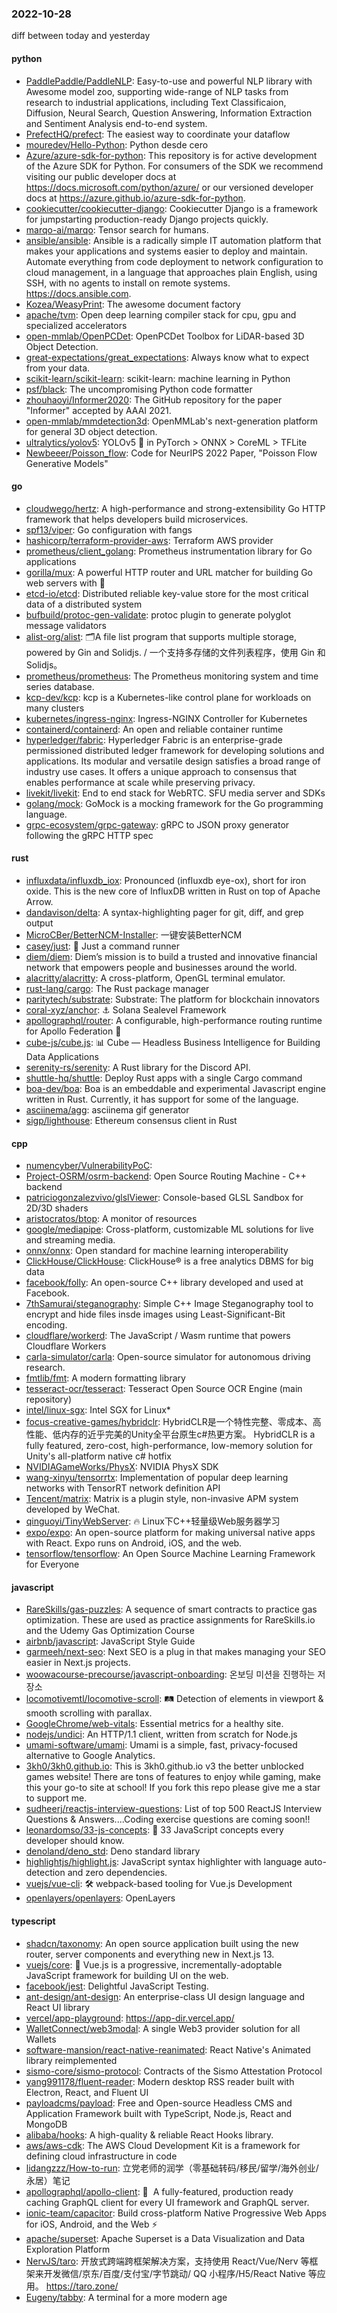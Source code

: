 ### 2022-10-28
diff between today and yesterday

#### python
* [PaddlePaddle/PaddleNLP](https://github.com/PaddlePaddle/PaddleNLP): Easy-to-use and powerful NLP library with Awesome model zoo, supporting wide-range of NLP tasks from research to industrial applications, including Text Classificaion, Diffusion, Neural Search, Question Answering, Information Extraction and Sentiment Analysis end-to-end system.
* [PrefectHQ/prefect](https://github.com/PrefectHQ/prefect): The easiest way to coordinate your dataflow
* [mouredev/Hello-Python](https://github.com/mouredev/Hello-Python): Python desde cero
* [Azure/azure-sdk-for-python](https://github.com/Azure/azure-sdk-for-python): This repository is for active development of the Azure SDK for Python. For consumers of the SDK we recommend visiting our public developer docs at https://docs.microsoft.com/python/azure/ or our versioned developer docs at https://azure.github.io/azure-sdk-for-python.
* [cookiecutter/cookiecutter-django](https://github.com/cookiecutter/cookiecutter-django): Cookiecutter Django is a framework for jumpstarting production-ready Django projects quickly.
* [marqo-ai/marqo](https://github.com/marqo-ai/marqo): Tensor search for humans.
* [ansible/ansible](https://github.com/ansible/ansible): Ansible is a radically simple IT automation platform that makes your applications and systems easier to deploy and maintain. Automate everything from code deployment to network configuration to cloud management, in a language that approaches plain English, using SSH, with no agents to install on remote systems. https://docs.ansible.com.
* [Kozea/WeasyPrint](https://github.com/Kozea/WeasyPrint): The awesome document factory
* [apache/tvm](https://github.com/apache/tvm): Open deep learning compiler stack for cpu, gpu and specialized accelerators
* [open-mmlab/OpenPCDet](https://github.com/open-mmlab/OpenPCDet): OpenPCDet Toolbox for LiDAR-based 3D Object Detection.
* [great-expectations/great_expectations](https://github.com/great-expectations/great_expectations): Always know what to expect from your data.
* [scikit-learn/scikit-learn](https://github.com/scikit-learn/scikit-learn): scikit-learn: machine learning in Python
* [psf/black](https://github.com/psf/black): The uncompromising Python code formatter
* [zhouhaoyi/Informer2020](https://github.com/zhouhaoyi/Informer2020): The GitHub repository for the paper "Informer" accepted by AAAI 2021.
* [open-mmlab/mmdetection3d](https://github.com/open-mmlab/mmdetection3d): OpenMMLab's next-generation platform for general 3D object detection.
* [ultralytics/yolov5](https://github.com/ultralytics/yolov5): YOLOv5 🚀 in PyTorch > ONNX > CoreML > TFLite
* [Newbeeer/Poisson_flow](https://github.com/Newbeeer/Poisson_flow): Code for NeurIPS 2022 Paper, "Poisson Flow Generative Models"

#### go
* [cloudwego/hertz](https://github.com/cloudwego/hertz): A high-performance and strong-extensibility Go HTTP framework that helps developers build microservices.
* [spf13/viper](https://github.com/spf13/viper): Go configuration with fangs
* [hashicorp/terraform-provider-aws](https://github.com/hashicorp/terraform-provider-aws): Terraform AWS provider
* [prometheus/client_golang](https://github.com/prometheus/client_golang): Prometheus instrumentation library for Go applications
* [gorilla/mux](https://github.com/gorilla/mux): A powerful HTTP router and URL matcher for building Go web servers with 🦍
* [etcd-io/etcd](https://github.com/etcd-io/etcd): Distributed reliable key-value store for the most critical data of a distributed system
* [bufbuild/protoc-gen-validate](https://github.com/bufbuild/protoc-gen-validate): protoc plugin to generate polyglot message validators
* [alist-org/alist](https://github.com/alist-org/alist): 🗂️A file list program that supports multiple storage, powered by Gin and Solidjs. / 一个支持多存储的文件列表程序，使用 Gin 和 Solidjs。
* [prometheus/prometheus](https://github.com/prometheus/prometheus): The Prometheus monitoring system and time series database.
* [kcp-dev/kcp](https://github.com/kcp-dev/kcp): kcp is a Kubernetes-like control plane for workloads on many clusters
* [kubernetes/ingress-nginx](https://github.com/kubernetes/ingress-nginx): Ingress-NGINX Controller for Kubernetes
* [containerd/containerd](https://github.com/containerd/containerd): An open and reliable container runtime
* [hyperledger/fabric](https://github.com/hyperledger/fabric): Hyperledger Fabric is an enterprise-grade permissioned distributed ledger framework for developing solutions and applications. Its modular and versatile design satisfies a broad range of industry use cases. It offers a unique approach to consensus that enables performance at scale while preserving privacy.
* [livekit/livekit](https://github.com/livekit/livekit): End to end stack for WebRTC. SFU media server and SDKs
* [golang/mock](https://github.com/golang/mock): GoMock is a mocking framework for the Go programming language.
* [grpc-ecosystem/grpc-gateway](https://github.com/grpc-ecosystem/grpc-gateway): gRPC to JSON proxy generator following the gRPC HTTP spec

#### rust
* [influxdata/influxdb_iox](https://github.com/influxdata/influxdb_iox): Pronounced (influxdb eye-ox), short for iron oxide. This is the new core of InfluxDB written in Rust on top of Apache Arrow.
* [dandavison/delta](https://github.com/dandavison/delta): A syntax-highlighting pager for git, diff, and grep output
* [MicroCBer/BetterNCM-Installer](https://github.com/MicroCBer/BetterNCM-Installer): 一键安装BetterNCM
* [casey/just](https://github.com/casey/just): 🤖 Just a command runner
* [diem/diem](https://github.com/diem/diem): Diem’s mission is to build a trusted and innovative financial network that empowers people and businesses around the world.
* [alacritty/alacritty](https://github.com/alacritty/alacritty): A cross-platform, OpenGL terminal emulator.
* [rust-lang/cargo](https://github.com/rust-lang/cargo): The Rust package manager
* [paritytech/substrate](https://github.com/paritytech/substrate): Substrate: The platform for blockchain innovators
* [coral-xyz/anchor](https://github.com/coral-xyz/anchor): ⚓ Solana Sealevel Framework
* [apollographql/router](https://github.com/apollographql/router): A configurable, high-performance routing runtime for Apollo Federation 🚀
* [cube-js/cube.js](https://github.com/cube-js/cube.js): 📊 Cube — Headless Business Intelligence for Building Data Applications
* [serenity-rs/serenity](https://github.com/serenity-rs/serenity): A Rust library for the Discord API.
* [shuttle-hq/shuttle](https://github.com/shuttle-hq/shuttle): Deploy Rust apps with a single Cargo command
* [boa-dev/boa](https://github.com/boa-dev/boa): Boa is an embeddable and experimental Javascript engine written in Rust. Currently, it has support for some of the language.
* [asciinema/agg](https://github.com/asciinema/agg): asciinema gif generator
* [sigp/lighthouse](https://github.com/sigp/lighthouse): Ethereum consensus client in Rust

#### cpp
* [numencyber/VulnerabilityPoC](https://github.com/numencyber/VulnerabilityPoC): 
* [Project-OSRM/osrm-backend](https://github.com/Project-OSRM/osrm-backend): Open Source Routing Machine - C++ backend
* [patriciogonzalezvivo/glslViewer](https://github.com/patriciogonzalezvivo/glslViewer): Console-based GLSL Sandbox for 2D/3D shaders
* [aristocratos/btop](https://github.com/aristocratos/btop): A monitor of resources
* [google/mediapipe](https://github.com/google/mediapipe): Cross-platform, customizable ML solutions for live and streaming media.
* [onnx/onnx](https://github.com/onnx/onnx): Open standard for machine learning interoperability
* [ClickHouse/ClickHouse](https://github.com/ClickHouse/ClickHouse): ClickHouse® is a free analytics DBMS for big data
* [facebook/folly](https://github.com/facebook/folly): An open-source C++ library developed and used at Facebook.
* [7thSamurai/steganography](https://github.com/7thSamurai/steganography): Simple C++ Image Steganography tool to encrypt and hide files insde images using Least-Significant-Bit encoding.
* [cloudflare/workerd](https://github.com/cloudflare/workerd): The JavaScript / Wasm runtime that powers Cloudflare Workers
* [carla-simulator/carla](https://github.com/carla-simulator/carla): Open-source simulator for autonomous driving research.
* [fmtlib/fmt](https://github.com/fmtlib/fmt): A modern formatting library
* [tesseract-ocr/tesseract](https://github.com/tesseract-ocr/tesseract): Tesseract Open Source OCR Engine (main repository)
* [intel/linux-sgx](https://github.com/intel/linux-sgx): Intel SGX for Linux*
* [focus-creative-games/hybridclr](https://github.com/focus-creative-games/hybridclr): HybridCLR是一个特性完整、零成本、高性能、低内存的近乎完美的Unity全平台原生c#热更方案。 HybridCLR is a fully featured, zero-cost, high-performance, low-memory solution for Unity's all-platform native c# hotfix
* [NVIDIAGameWorks/PhysX](https://github.com/NVIDIAGameWorks/PhysX): NVIDIA PhysX SDK
* [wang-xinyu/tensorrtx](https://github.com/wang-xinyu/tensorrtx): Implementation of popular deep learning networks with TensorRT network definition API
* [Tencent/matrix](https://github.com/Tencent/matrix): Matrix is a plugin style, non-invasive APM system developed by WeChat.
* [qinguoyi/TinyWebServer](https://github.com/qinguoyi/TinyWebServer): 🔥 Linux下C++轻量级Web服务器学习
* [expo/expo](https://github.com/expo/expo): An open-source platform for making universal native apps with React. Expo runs on Android, iOS, and the web.
* [tensorflow/tensorflow](https://github.com/tensorflow/tensorflow): An Open Source Machine Learning Framework for Everyone

#### javascript
* [RareSkills/gas-puzzles](https://github.com/RareSkills/gas-puzzles): A sequence of smart contracts to practice gas optimization. These are used as practice assignments for RareSkills.io and the Udemy Gas Optimization Course
* [airbnb/javascript](https://github.com/airbnb/javascript): JavaScript Style Guide
* [garmeeh/next-seo](https://github.com/garmeeh/next-seo): Next SEO is a plug in that makes managing your SEO easier in Next.js projects.
* [woowacourse-precourse/javascript-onboarding](https://github.com/woowacourse-precourse/javascript-onboarding): 온보딩 미션을 진행하는 저장소
* [locomotivemtl/locomotive-scroll](https://github.com/locomotivemtl/locomotive-scroll): 🛤 Detection of elements in viewport & smooth scrolling with parallax.
* [GoogleChrome/web-vitals](https://github.com/GoogleChrome/web-vitals): Essential metrics for a healthy site.
* [nodejs/undici](https://github.com/nodejs/undici): An HTTP/1.1 client, written from scratch for Node.js
* [umami-software/umami](https://github.com/umami-software/umami): Umami is a simple, fast, privacy-focused alternative to Google Analytics.
* [3kh0/3kh0.github.io](https://github.com/3kh0/3kh0.github.io): This is 3kh0.github.io v3 the better unblocked games website! There are tons of features to enjoy while gaming, make this your go-to site at school! If you fork this repo please give me a star to support me.
* [sudheerj/reactjs-interview-questions](https://github.com/sudheerj/reactjs-interview-questions): List of top 500 ReactJS Interview Questions & Answers....Coding exercise questions are coming soon!!
* [leonardomso/33-js-concepts](https://github.com/leonardomso/33-js-concepts): 📜 33 JavaScript concepts every developer should know.
* [denoland/deno_std](https://github.com/denoland/deno_std): Deno standard library
* [highlightjs/highlight.js](https://github.com/highlightjs/highlight.js): JavaScript syntax highlighter with language auto-detection and zero dependencies.
* [vuejs/vue-cli](https://github.com/vuejs/vue-cli): 🛠️ webpack-based tooling for Vue.js Development
* [openlayers/openlayers](https://github.com/openlayers/openlayers): OpenLayers

#### typescript
* [shadcn/taxonomy](https://github.com/shadcn/taxonomy): An open source application built using the new router, server components and everything new in Next.js 13.
* [vuejs/core](https://github.com/vuejs/core): 🖖 Vue.js is a progressive, incrementally-adoptable JavaScript framework for building UI on the web.
* [facebook/jest](https://github.com/facebook/jest): Delightful JavaScript Testing.
* [ant-design/ant-design](https://github.com/ant-design/ant-design): An enterprise-class UI design language and React UI library
* [vercel/app-playground](https://github.com/vercel/app-playground): https://app-dir.vercel.app/
* [WalletConnect/web3modal](https://github.com/WalletConnect/web3modal): A single Web3 provider solution for all Wallets
* [software-mansion/react-native-reanimated](https://github.com/software-mansion/react-native-reanimated): React Native's Animated library reimplemented
* [sismo-core/sismo-protocol](https://github.com/sismo-core/sismo-protocol): Contracts of the Sismo Attestation Protocol
* [yang991178/fluent-reader](https://github.com/yang991178/fluent-reader): Modern desktop RSS reader built with Electron, React, and Fluent UI
* [payloadcms/payload](https://github.com/payloadcms/payload): Free and Open-source Headless CMS and Application Framework built with TypeScript, Node.js, React and MongoDB
* [alibaba/hooks](https://github.com/alibaba/hooks): A high-quality & reliable React Hooks library.
* [aws/aws-cdk](https://github.com/aws/aws-cdk): The AWS Cloud Development Kit is a framework for defining cloud infrastructure in code
* [lidangzzz/How-to-run](https://github.com/lidangzzz/How-to-run): 立党老师的润学（零基础转码/移民/留学/海外创业/永居）笔记
* [apollographql/apollo-client](https://github.com/apollographql/apollo-client): 🚀  A fully-featured, production ready caching GraphQL client for every UI framework and GraphQL server.
* [ionic-team/capacitor](https://github.com/ionic-team/capacitor): Build cross-platform Native Progressive Web Apps for iOS, Android, and the Web ⚡️
* [apache/superset](https://github.com/apache/superset): Apache Superset is a Data Visualization and Data Exploration Platform
* [NervJS/taro](https://github.com/NervJS/taro): 开放式跨端跨框架解决方案，支持使用 React/Vue/Nerv 等框架来开发微信/京东/百度/支付宝/字节跳动/ QQ 小程序/H5/React Native 等应用。 https://taro.zone/
* [Eugeny/tabby](https://github.com/Eugeny/tabby): A terminal for a more modern age
